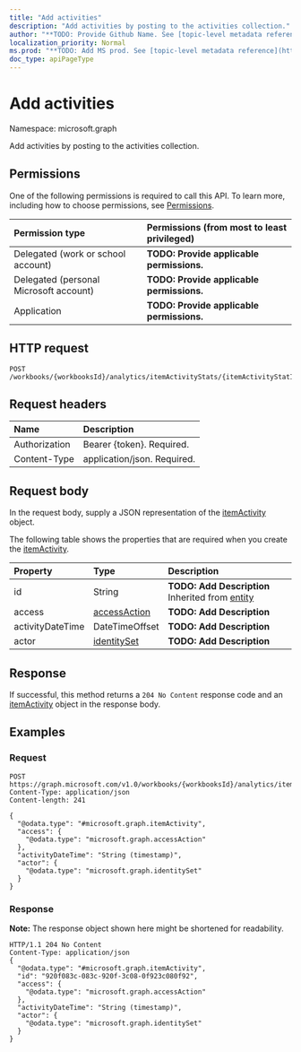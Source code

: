 ```yaml
---
title: "Add activities"
description: "Add activities by posting to the activities collection."
author: "**TODO: Provide Github Name. See [topic-level metadata reference](https://msgo.azurewebsites.net/add/document/guidelines/metadata.html#topic-level-metadata)**"
localization_priority: Normal
ms.prod: "**TODO: Add MS prod. See [topic-level metadata reference](https://msgo.azurewebsites.net/add/document/guidelines/metadata.html#topic-level-metadata)**"
doc_type: apiPageType
---
```


# Add activities

Namespace: microsoft.graph

Add activities by posting to the activities collection.

## Permissions
One of the following permissions is required to call this API. To learn more, including how to choose permissions, see [Permissions](/concepts/permissions-reference.md).

|Permission type|Permissions (from most to least privileged)|
|:---|:---|
|Delegated (work or school account)|**TODO: Provide applicable permissions.**|
|Delegated (personal Microsoft account)|**TODO: Provide applicable permissions.**|
|Application|**TODO: Provide applicable permissions.**|

## HTTP request

<!-- {
  "blockType": "ignored"
}
-->
``` http
POST /workbooks/{workbooksId}/analytics/itemActivityStats/{itemActivityStatId}/activities/$ref
```

## Request headers
|Name|Description|
|:---|:---|
|Authorization|Bearer {token}. Required.|
|Content-Type|application/json. Required.|

## Request body
In the request body, supply a JSON representation of the [itemActivity](../resources/itemactivity.md) object.

The following table shows the properties that are required when you create the [itemActivity](../resources/itemactivity.md).

|Property|Type|Description|
|:---|:---|:---|
|id|String|**TODO: Add Description** Inherited from [entity](../resources/entity.md)|
|access|[accessAction](../resources/accessaction.md)|**TODO: Add Description**|
|activityDateTime|DateTimeOffset|**TODO: Add Description**|
|actor|[identitySet](../resources/identityset.md)|**TODO: Add Description**|



## Response

If successful, this method returns a `204 No Content` response code and an [itemActivity](../resources/itemactivity.md) object in the response body.

## Examples

### Request
<!-- {
  "blockType": "request",
  "name": "create_itemactivity_from_"
}
-->
``` http
POST https://graph.microsoft.com/v1.0/workbooks/{workbooksId}/analytics/itemActivityStats/{itemActivityStatId}/activities/$ref
Content-Type: application/json
Content-length: 241

{
  "@odata.type": "#microsoft.graph.itemActivity",
  "access": {
    "@odata.type": "microsoft.graph.accessAction"
  },
  "activityDateTime": "String (timestamp)",
  "actor": {
    "@odata.type": "microsoft.graph.identitySet"
  }
}
```


### Response
**Note:** The response object shown here might be shortened for readability.
<!-- {
  "blockType": "response",
  "truncated": true,
  "@odata.type": "microsoft.graph.itemactivity"
}
-->
``` http
HTTP/1.1 204 No Content
Content-Type: application/json
{
  "@odata.type": "#microsoft.graph.itemActivity",
  "id": "920f083c-083c-920f-3c08-0f923c080f92",
  "access": {
    "@odata.type": "microsoft.graph.accessAction"
  },
  "activityDateTime": "String (timestamp)",
  "actor": {
    "@odata.type": "microsoft.graph.identitySet"
  }
}
```

